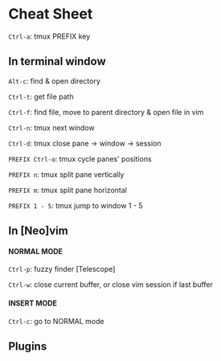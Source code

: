 # Cheat Sheet
`Ctrl-a`: tmux PREFIX key

## In terminal window
`Alt-c`: find & open directory

`Ctrl-t`: get file path

`Ctrl-f`: find file, move to parent directory & open file in vim

`Ctrl-n`: tmux next window

`Ctrl-d`: tmux close pane -> window -> session

`PREFIX Ctrl-o`: tmux cycle panes' positions

`PREFIX n`: tmux split pane vertically

`PREFIX m`: tmux split pane horizontal

`PREFIX 1 - 5`: tmux jump to window 1 - 5


## In [Neo]vim
#### NORMAL MODE

`Ctrl-p`: fuzzy finder [Telescope]

`Ctrl-w`: close current buffer, or close vim session if last buffer

#### INSERT MODE
`Ctrl-c`: go to NORMAL mode


## Plugins 
